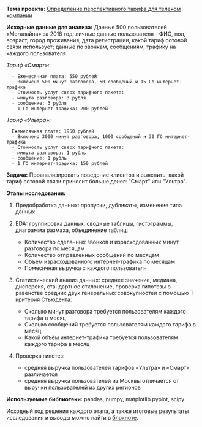 **Тема проекта:** [Определение перспективного тарифа для телеком компании](https://clck.ru/WyXbw)

**Исходные данные для анализа:** Данные 500 пользователей «Мегалайна» за 2018 год: личные данные пользователя - ФИО, пол, возраст, город проживания, дата регистрации, какой тариф сотовой связи использует; данные по звонкам, сообщениям, трафику на каждого пользователя.

  
   *Тариф «Смарт»:*
     
      - Ежемесячная плата: 550 рублей
      - Включено 500 минут разговора, 50 сообщений и 15 Гб интернет-трафика
      - Стоимость услуг сверх тарифного пакета:
      - минута разговора: 3 рубля
      - сообщение: 3 рубля
      - 1 Гб интернет-трафика: 200 рублей

   *Тариф «Ультра»:*
     
      Ежемесячная плата: 1950 рублей
      - Включено 3000 минут разговора, 1000 сообщений и 30 Гб интернет-трафика
      - Стоимость услуг сверх тарифного пакета:
      - минута разговора: 1 рубль
      - сообщение: 1 рубль
      - 1 Гб интернет-трафика: 150 рублей



**Задача:** Проанализировать поведение клиентов и выяснить, какой тариф сотовой связи приносит больше денег: "Смарт" или "Ультра".

**Этапы исследования:**
1. Предобработка данных: пропуски, дубликаты, изменение типа данных

2. EDA: группировка данных, сводные таблицы, гистограммы, диаграмма размаха, объединение таблиц:
    - Количество сделанных звонков и израсходованных минут разговора по месяцам
    - Количество отправленных сообщений по месяцам
    - Объем израсходованного интернет-трафика по месяцам
    - Помесячная выручка с каждого пользователя

3. Статистический анализ данных: среднее значение, медиана, дисперсия, стандартное отклонение, проверка гипотезы о равенстве средних двух генеральных совокупностей с помощью T-критерия Стьюдента:
    - Сколько минут разговора требуется пользователям каждого тарифа в месяц
    - Сколько сообщений требуется пользователям каждого тарифа в месяц
    - Какой объём интернет-трафика требуется пользователям каждого тарифа в месяц

4. Проверка гипотез: 
    - средняя выручка пользователей тарифов «Ультра» и «Смарт» различается 
    - средняя выручка пользователей из Москвы отличается от выручки пользователей из других регионов

**Используемые библиотеки:**  pandas, numpy, matplotlib.pyplot, scipy

Исходный код решения каждого этапа, а также итоговые результаты исследования и выводы можно найти в [блокноте](https://clck.ru/WyXbw).
